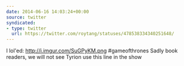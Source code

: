 ```yaml
---
date: 2014-06-16 14:03:24+00:00
source: twitter
syndicated:
- type: twitter
  url: https://twitter.com/roytang/statuses/478538334340251648/
---
```


I lol'ed: http://i.imgur.com/SuGPyKM.png #gameofthrones Sadly book readers, we will not see Tyrion use this line in the show